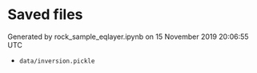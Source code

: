 # Saved files 


Generated by rock_sample_eqlayer.ipynb on 15 November 2019 20:06:55 UTC

*  `data/inversion.pickle` 
